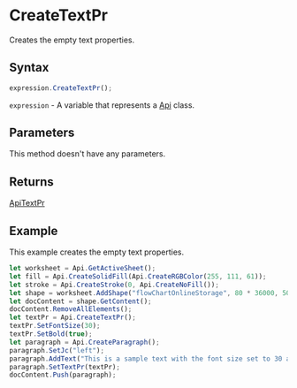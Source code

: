# CreateTextPr

Creates the empty text properties.

## Syntax

```javascript
expression.CreateTextPr();
```

`expression` - A variable that represents a [Api](../Api.md) class.

## Parameters

This method doesn't have any parameters.

## Returns

[ApiTextPr](../../ApiTextPr/ApiTextPr.md)

## Example

This example creates the empty text properties.

```javascript editor-
let worksheet = Api.GetActiveSheet();
let fill = Api.CreateSolidFill(Api.CreateRGBColor(255, 111, 61));
let stroke = Api.CreateStroke(0, Api.CreateNoFill());
let shape = worksheet.AddShape("flowChartOnlineStorage", 80 * 36000, 50 * 36000, fill, stroke, 0, 2 * 36000, 0, 3 * 36000);
let docContent = shape.GetContent();
docContent.RemoveAllElements();
let textPr = Api.CreateTextPr();
textPr.SetFontSize(30);
textPr.SetBold(true);
let paragraph = Api.CreateParagraph();
paragraph.SetJc("left");
paragraph.AddText("This is a sample text with the font size set to 30 and the font weight set to bold.");
paragraph.SetTextPr(textPr);
docContent.Push(paragraph);
```
